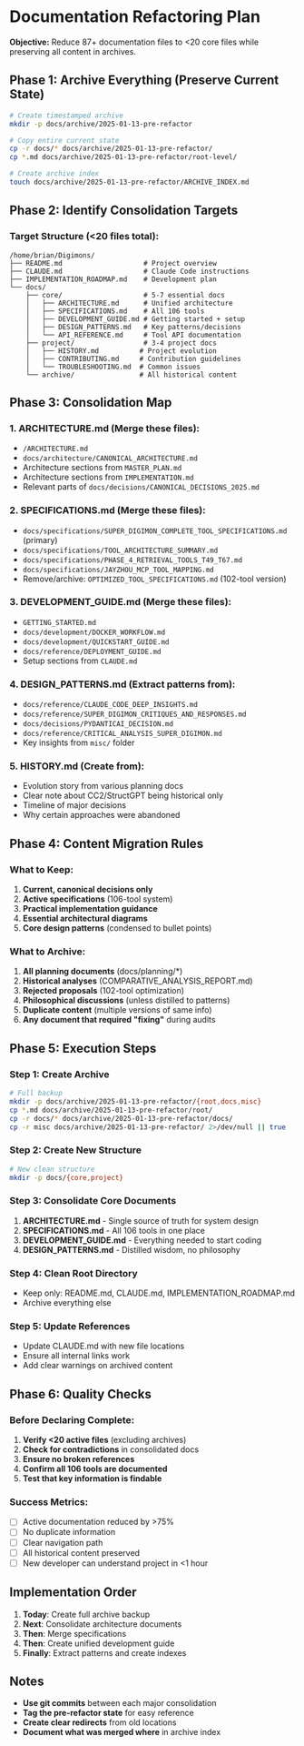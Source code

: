 # Documentation Refactoring Plan

**Objective:** Reduce 87+ documentation files to <20 core files while preserving all content in archives.

## Phase 1: Archive Everything (Preserve Current State)

```bash
# Create timestamped archive
mkdir -p docs/archive/2025-01-13-pre-refactor

# Copy entire current state
cp -r docs/* docs/archive/2025-01-13-pre-refactor/
cp *.md docs/archive/2025-01-13-pre-refactor/root-level/

# Create archive index
touch docs/archive/2025-01-13-pre-refactor/ARCHIVE_INDEX.md
```

## Phase 2: Identify Consolidation Targets

### Target Structure (<20 files total):

```
/home/brian/Digimons/
├── README.md                    # Project overview
├── CLAUDE.md                    # Claude Code instructions
├── IMPLEMENTATION_ROADMAP.md    # Development plan
└── docs/
    ├── core/                    # 5-7 essential docs
    │   ├── ARCHITECTURE.md      # Unified architecture
    │   ├── SPECIFICATIONS.md    # All 106 tools
    │   ├── DEVELOPMENT_GUIDE.md # Getting started + setup
    │   ├── DESIGN_PATTERNS.md   # Key patterns/decisions
    │   └── API_REFERENCE.md     # Tool API documentation
    ├── project/                 # 3-4 project docs
    │   ├── HISTORY.md          # Project evolution
    │   ├── CONTRIBUTING.md     # Contribution guidelines
    │   └── TROUBLESHOOTING.md  # Common issues
    └── archive/                # All historical content
```

## Phase 3: Consolidation Map

### 1. ARCHITECTURE.md (Merge these files):
- `/ARCHITECTURE.md`
- `docs/architecture/CANONICAL_ARCHITECTURE.md`
- Architecture sections from `MASTER_PLAN.md`
- Architecture sections from `IMPLEMENTATION.md`
- Relevant parts of `docs/decisions/CANONICAL_DECISIONS_2025.md`

### 2. SPECIFICATIONS.md (Merge these files):
- `docs/specifications/SUPER_DIGIMON_COMPLETE_TOOL_SPECIFICATIONS.md` (primary)
- `docs/specifications/TOOL_ARCHITECTURE_SUMMARY.md`
- `docs/specifications/PHASE_4_RETRIEVAL_TOOLS_T49_T67.md`
- `docs/specifications/JAYZHOU_MCP_TOOL_MAPPING.md`
- Remove/archive: `OPTIMIZED_TOOL_SPECIFICATIONS.md` (102-tool version)

### 3. DEVELOPMENT_GUIDE.md (Merge these files):
- `GETTING_STARTED.md`
- `docs/development/DOCKER_WORKFLOW.md`
- `docs/development/QUICKSTART_GUIDE.md`
- `docs/reference/DEPLOYMENT_GUIDE.md`
- Setup sections from `CLAUDE.md`

### 4. DESIGN_PATTERNS.md (Extract patterns from):
- `docs/reference/CLAUDE_CODE_DEEP_INSIGHTS.md`
- `docs/reference/SUPER_DIGIMON_CRITIQUES_AND_RESPONSES.md`
- `docs/decisions/PYDANTICAI_DECISION.md`
- `docs/reference/CRITICAL_ANALYSIS_SUPER_DIGIMON.md`
- Key insights from `misc/` folder

### 5. HISTORY.md (Create from):
- Evolution story from various planning docs
- Clear note about CC2/StructGPT being historical only
- Timeline of major decisions
- Why certain approaches were abandoned

## Phase 4: Content Migration Rules

### What to Keep:
1. **Current, canonical decisions only**
2. **Active specifications** (106-tool system)
3. **Practical implementation guidance**
4. **Essential architectural diagrams**
5. **Core design patterns** (condensed to bullet points)

### What to Archive:
1. **All planning documents** (docs/planning/*)
2. **Historical analyses** (COMPARATIVE_ANALYSIS_REPORT.md)
3. **Rejected proposals** (102-tool optimization)
4. **Philosophical discussions** (unless distilled to patterns)
5. **Duplicate content** (multiple versions of same info)
6. **Any document that required "fixing"** during audits

## Phase 5: Execution Steps

### Step 1: Create Archive
```bash
# Full backup
mkdir -p docs/archive/2025-01-13-pre-refactor/{root,docs,misc}
cp *.md docs/archive/2025-01-13-pre-refactor/root/
cp -r docs/* docs/archive/2025-01-13-pre-refactor/docs/
cp -r misc docs/archive/2025-01-13-pre-refactor/ 2>/dev/null || true
```

### Step 2: Create New Structure
```bash
# New clean structure
mkdir -p docs/{core,project}
```

### Step 3: Consolidate Core Documents
1. **ARCHITECTURE.md** - Single source of truth for system design
2. **SPECIFICATIONS.md** - All 106 tools in one place
3. **DEVELOPMENT_GUIDE.md** - Everything needed to start coding
4. **DESIGN_PATTERNS.md** - Distilled wisdom, no philosophy

### Step 4: Clean Root Directory
- Keep only: README.md, CLAUDE.md, IMPLEMENTATION_ROADMAP.md
- Archive everything else

### Step 5: Update References
- Update CLAUDE.md with new file locations
- Ensure all internal links work
- Add clear warnings on archived content

## Phase 6: Quality Checks

### Before Declaring Complete:
1. **Verify <20 active files** (excluding archives)
2. **Check for contradictions** in consolidated docs
3. **Ensure no broken references**
4. **Confirm all 106 tools are documented**
5. **Test that key information is findable**

### Success Metrics:
- [ ] Active documentation reduced by >75%
- [ ] No duplicate information
- [ ] Clear navigation path
- [ ] All historical content preserved
- [ ] New developer can understand project in <1 hour

## Implementation Order

1. **Today**: Create full archive backup
2. **Next**: Consolidate architecture documents
3. **Then**: Merge specifications
4. **Then**: Create unified development guide
5. **Finally**: Extract patterns and create indexes

## Notes

- **Use git commits** between each major consolidation
- **Tag the pre-refactor state** for easy reference
- **Create clear redirects** from old locations
- **Document what was merged where** in archive index
